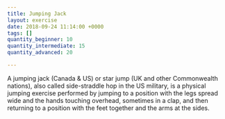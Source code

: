 ```yaml
---
title: Jumping Jack
layout: exercise
date: 2018-09-24 11:14:00 +0000
tags: []
quantity_beginner: 10
quantity_intermediate: 15
quantity_advanced: 20

---
```

A jumping jack (Canada & US) or star jump (UK and other Commonwealth nations), also called side-straddle hop in the US military, is a physical jumping exercise performed by jumping to a position with the legs spread wide and the hands touching overhead, sometimes in a clap, and then returning to a position with the feet together and the arms at the sides.